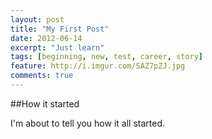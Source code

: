 ```yaml
---
layout: post
title: "My First Post"
date: 2012-06-14
excerpt: "Just learn"
tags: [beginning, new, test, career, story]
feature: http://i.imgur.com/SAZ7pZJ.jpg
comments: true
---
```


##How it started

I'm about to tell you how it all started.
